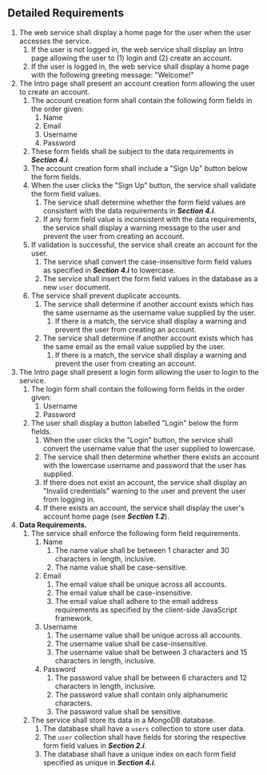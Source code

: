 ## Detailed Requirements
1. The web service shall display a home page for the user when the user accesses the service.
    1. If the user is not logged in, the web service shall display an Intro page allowing the user to (1) login and (2) create an account. 
    1. If the user is logged in, the web service shall display a home page with the following greeting message: "Welcome!"
1. The Intro page shall present an account creation form allowing the user to create an account.
    1. The account creation form shall contain the following form fields in the order given:
        1. Name
        1. Email
        1. Username
        1. Password
    1. These form fields shall be subject to the data requirements in ***Section 4.i***.
    1. The account creation form shall include a "Sign Up" button below the form fields.
    1. When the user clicks the "Sign Up" button, the service shall validate the form field values.
        1. The service shall determine whether the form field values are consistent with the data requirements in ***Section 4.i***.
        1. If any form field value is inconsistent with the data requirements, the service shall display a warning message to the user and prevent the user from creating an account.
    1. If validation is successful, the service shall create an account for the user.
        1. The service shall convert the case-insensitive form field values as specified in ***Section 4.i*** to lowercase.
        1. The service shall insert the form field values in the database as a new `user` document.
    1. The service shall prevent duplicate accounts.
        1. The service shall determine if another account exists which has the same username as the username value supplied by the user.
            1. If there is a match, the service shall display a warning and prevent the user from creating an account.
        1. The service shall determine if another account exists which has the same email as the email value supplied by the user.
            1. If there is a match, the service shall display a warning and prevent the user from creating an account.
1. The Intro page shall present a login form allowing the user to login to the service.
    1. The login form shall contain the following form fields in the order given:
        1. Username
        1. Password
    1. The user shall display a button labelled "Login" below the form fields.
        1. When the user clicks the "Login" button, the service shall convert the username value that the user supplied to lowercase.
        1. The service shall then determine whether there exists an account with the lowercase username and password that the user has supplied.
        1. If there does not exist an account, the service shall display an "Invalid credentials" warning to the user and prevent the user from logging in.
        1. If there exists an account, the service shall display the user's account home page (see ***Section 1.2***).
1. **Data Requirements.**
    1. The service shall enforce the following form field requirements.
        1. Name
            1. The name value shall be between 1 character and 30 characters in length, inclusive.
            1. The name value shall be case-sensitive.
        1. Email
            1. The email value shall be unique across all accounts.
            1. The email value shall be case-insensitive.
            1. The email value shall adhere to the email address requirements as specified by the client-side JavaScript framework.
        1. Username
            1. The username value shall be unique across all accounts.
            1. The username value shall be case-insensitive.
            1. The username value shall be between 3 characters and 15 characters in length, inclusive.
        1. Password
            1. The password value shall be between 6 characters and 12 characters in length, inclusive.
            1. The password value shall contain only alphanumeric characters.
            1. The password value shall be sensitive.
    1. The service shall store its data in a MongoDB database.
        1. The database shall have a `users` collection to store user data.
        1. The `user` collection shall have fields for storing the respective form field values in ***Section 2.i***.
        1. The database shall have a unique index on each form field specified as unique in ***Section 4.i***.
